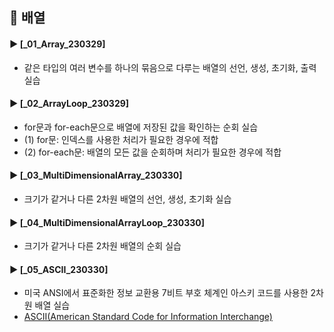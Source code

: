 ####
## 📌 배열
####
#### ► [_01_Array_230329]
- 같은 타입의 여러 변수를 하나의 묶음으로 다루는 배열의 선언, 생성, 초기화, 출력 실습
####
#### ► [_02_ArrayLoop_230329]
- for문과 for-each문으로 배열에 저장된 값을 확인하는 순회 실습
- (1) for문: 인덱스를 사용한 처리가 필요한 경우에 적합
- (2) for-each문: 배열의 모든 값을 순회하며 처리가 필요한 경우에 적합
####
#### ► [_03_MultiDimensionalArray_230330]
- 크기가 같거나 다른 2차원 배열의 선언, 생성, 초기화 실습
####
#### ► [_04_MultiDimensionalArrayLoop_230330]
- 크기가 같거나 다른 2차원 배열의 순회 실습
####
#### ► [_05_ASCII_230330]
- 미국 ANSI에서 표준화한 정보 교환용 7비트 부호 체계인 아스키 코드를 사용한 2차원 배열 실습
- [ASCII(American Standard Code for Information Interchange)](https://ko.wikipedia.org/wiki/ASCII)
####
